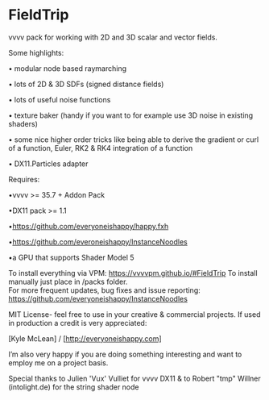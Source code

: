 # FieldTrip
vvvv pack for working with 2D and 3D scalar and vector fields.

Some highlights:

•	modular node based raymarching 

•	lots of 2D & 3D SDFs (signed distance fields)

•	lots of useful noise functions

•	texture baker (handy if you want to for example use 3D noise in existing shaders)

•	some nice higher order tricks like being able to derive the gradient or curl of a function, Euler, RK2 & RK4 integration of a function

•	DX11.Particles adapter


Requires: 

  •vvvv >= 35.7 + Addon Pack
  
  •DX11 pack >= 1.1
  
  •https://github.com/everyoneishappy/happy.fxh
  
  •https://github.com/everoneishappy/InstanceNoodles
  
  •a GPU that supports Shader Model 5

To install everything via VPM: https://vvvvpm.github.io/#FieldTrip
To install manually just place in /packs folder.  
For more frequent updates, bug fixes and issue reporting: https://github.com/everyoneishappy/InstanceNoodles



MIT License- feel free to use in your creative & commercial projects.  If used in production a credit is very appreciated:

[Kyle McLean] / [http://everyoneishappy.com]

I’m also very happy if you are doing something interesting and want to employ me on a project basis.

Special thanks to Julien 'Vux' Vulliet for vvvv DX11 & to Robert "tmp" Willner (intolight.de) for the string shader node


